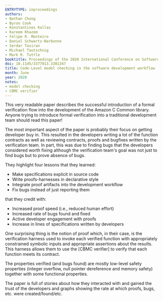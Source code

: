```yaml
---
ENTRYTYPE: inproceedings
authors:
- Nathan Chong
- Byron Cook
- Konstantinos Kallas
- Kareem Khazem
- Felipe R. Monteiro
- Daniel Schwartz-Narbonne
- Serdar Tasiran
- Michael Tautschnig
- Mark R. Tuttle
booktitle: Proceedings of the 2020 International Conference on Software Engineering (ICSE)
doi: 10.1145/3377813.3381347
title: Code-Level model checking in the software development workflow
month: June
year: 2020
notes:
- model checking
- CBMC verifier
---
```


This very readable paper describes the successful introduction of a formal
verification flow into the development of the Amazon C Common library.  Anyone
trying to introduce formal verification into a traditional development team
should read this paper!

The most important aspect of the paper is probably their focus on getting
developer buy in. This resulted in the developers writing a lot of the function
contracts as well as reviewing contracts, proofs and bugfixes written by the
verification team.  In part, this was due to finding bugs that the developers
considered worth fixing although the verification team's goal was not just to
find bugs but to prove absence of bugs.

They highlight four lessons that they learned:

- Make specifications explicit in source code
- Write proofs-harnesses in declarative style
- Integrate proof artifacts into the development workflow
- Fix bugs instead of just reporting them

that they credit with:

- Increased proof speed (i.e., reduced human effort)
- Increased rate of bugs found and fixed
- Active developer engagement with proofs
- Increase in lines of specifications written by developers


One surprising thing is the notion of proof which, in their case,
is the verification harness used to invoke each verified function
with appropriately constrained symbolic inputs and appropriate assertions
about the results.
This harness allows them to use the [CBMC verifier] to verify that
each function meets its contract.

The properties verified (and bugs found) are mostly low-level safety properties
(integer overflow, null pointer dereference and memory safety) together with
some functional properties.

The paper is full of stories about how they interacted with and gained the
trust of the developers and graphs showing the rate at which proofs, bugs, etc.
were created/found/etc.
